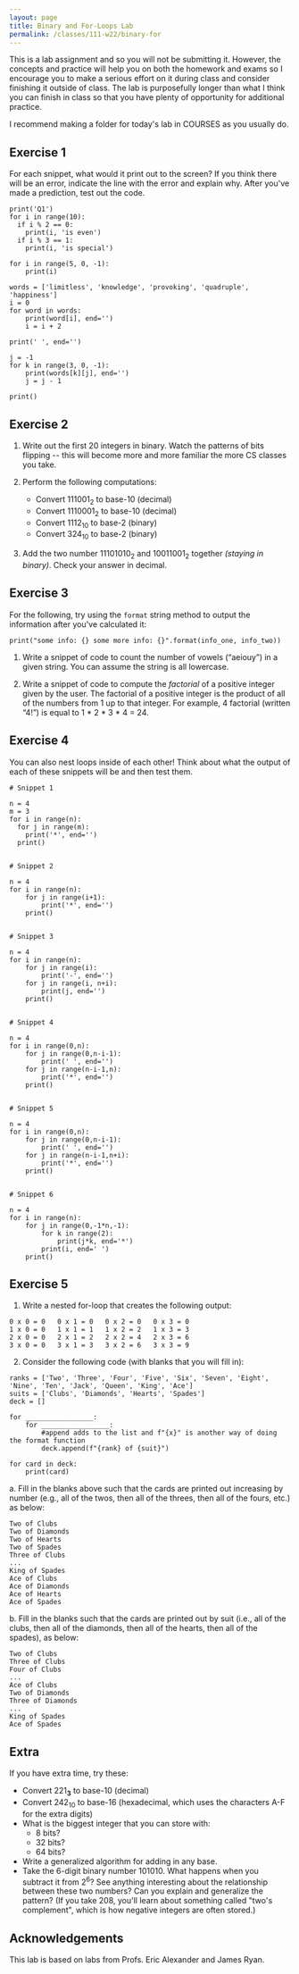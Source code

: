 ```yaml
---
layout: page
title: Binary and For-Loops Lab 
permalink: /classes/111-w22/binary-for
---
```


This is a lab assignment and so you will not be submitting it.
However, the concepts and practice will help you on both the homework and exams so I encourage you to make a serious effort on it during class and consider finishing it outside of class.
The lab is purposefully longer than what I think you can finish in class so that you have plenty of opportunity for additional practice.

I recommend making a folder for today's lab in COURSES as you usually do.

## Exercise 1
For each snippet, what would it print out to the screen? If you think there will be an error, indicate the line with the error and explain why.
After you've made a prediction, test out the code.

```
print('Q1')  
for i in range(10):  
  if i % 2 == 0:  
    print(i, 'is even')  
  if i % 3 == 1:  
    print(i, 'is special')
```


```
for i in range(5, 0, -1):
    print(i)
```

```
words = ['limitless', 'knowledge', 'provoking', 'quadruple', 'happiness']
i = 0
for word in words:
    print(word[i], end='')
    i = i + 2

print(' ', end='')

j = -1
for k in range(3, 0, -1):
    print(words[k][j], end='')
    j = j - 1

print()
```

## Exercise 2
1. Write out the first 20 integers in binary. Watch the patterns of bits flipping -- this will become more and more familiar the more CS classes you take.

2. Perform the following computations:

    * Convert 111001<sub>2</sub> to base-10 (decimal)
    * Convert 1110001<sub>2</sub> to base-10 (decimal)
    * Convert 1112<sub>10</sub> to base-2 (binary)
    * Convert 324<sub>10</sub> to base-2 (binary)

3. Add the two number 11101010<sub>2</sub> and 10011001<sub>2</sub> together *(staying in binary)*. Check your answer in decimal. 

## Exercise 3

For the following, try using the `format` string method to output the information after you've calculated it:
```
print("some info: {} some more info: {}".format(info_one, info_two))
```

1. Write a snippet of code to count the number of vowels (“aeiouy”) in a given string. You can assume the string is all lowercase.

2. Write a snippet of code to compute the *factorial* of a positive integer given by the user. The factorial of a positive integer is the product of all of the numbers from 1 up to that integer. For example, 4 factorial (written “4!”) is equal to 1 * 2 * 3 * 4 = 24.


## Exercise 4
You can also nest loops inside of each other!
Think about what the output of each of these snippets will be and then test them.

```
# Snippet 1

n = 4
m = 3
for i in range(n):
  for j in range(m):
    print('*', end='')
  print()


# Snippet 2

n = 4
for i in range(n):
    for j in range(i+1):
        print('*', end='')
    print()


# Snippet 3

n = 4
for i in range(n):
    for j in range(i):
        print('-', end='')
    for j in range(i, n+i):
        print(j, end='')
    print()


# Snippet 4

n = 4
for i in range(0,n):
    for j in range(0,n-i-1):
        print(' ', end='')
    for j in range(n-i-1,n):
        print('*', end='')
    print()


# Snippet 5

n = 4
for i in range(0,n):
    for j in range(0,n-i-1):
        print(' ', end='')
    for j in range(n-i-1,n+i):
        print('*', end='')
    print()


# Snippet 6

n = 4
for i in range(n):
    for j in range(0,-1*n,-1):
        for k in range(2):
            print(j*k, end='*')
        print(i, end=' ')
    print()
```

## Exercise 5

1. Write a nested for-loop that creates the following output:
```
0 x 0 = 0   0 x 1 = 0   0 x 2 = 0   0 x 3 = 0
1 x 0 = 0   1 x 1 = 1   1 x 2 = 2   1 x 3 = 3
2 x 0 = 0   2 x 1 = 2   2 x 2 = 4   2 x 3 = 6
3 x 0 = 0   3 x 1 = 3   3 x 2 = 6   3 x 3 = 9
```

2. Consider the following code (with blanks that you will fill in):

```
ranks = ['Two', 'Three', 'Four', 'Five', 'Six', 'Seven', 'Eight', 'Nine', 'Ten', 'Jack', 'Queen', 'King', 'Ace']
suits = ['Clubs', 'Diamonds', 'Hearts', 'Spades']
deck = []

for _________________:
    for _________________:
        #append adds to the list and f"{x}" is another way of doing the format function
        deck.append(f"{rank} of {suit}")

for card in deck:
    print(card)
```

a. Fill in the blanks above such that the cards are printed out increasing by number (e.g., all of the twos, then all of the threes, then all of the fours, etc.) as below:

```
Two of Clubs
Two of Diamonds
Two of Hearts
Two of Spades
Three of Clubs
...
King of Spades
Ace of Clubs
Ace of Diamonds
Ace of Hearts
Ace of Spades
```

b. Fill in the blanks such that the cards are printed out by suit (i.e., all of the clubs, then all of the diamonds, then all of the hearts, then all of the spades), as below:

```
Two of Clubs
Three of Clubs
Four of Clubs
...
Ace of Clubs
Two of Diamonds
Three of Diamonds
...
King of Spades
Ace of Spades
```


## Extra
If you have extra time, try these:

* Convert 221<sub>**3**</sub> to base-10 (decimal)
* Convert 242<sub>10</sub> to base-16 (hexadecimal, which uses the characters A-F for the extra digits)
* What is the biggest integer that you can store with:
    * 8 bits?
    * 32 bits?
    * 64 bits?
* Write a generalized algorithm for adding in any base.
* Take the 6-digit binary number 101010. What happens when you subtract it from 2<sup>6</sup>? See anything interesting about the relationship between these two numbers? Can you explain and generalize the pattern? (If you take 208, you'll learn about something called "two's complement", which is how negative integers are often stored.)

## Acknowledgements
This lab is based on labs from Profs. Eric Alexander and James Ryan.